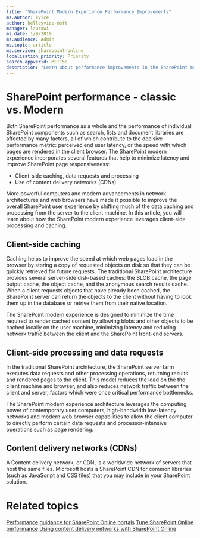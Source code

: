 ```yaml
---
title: "SharePoint Modern Experience Performance Improvements"
ms.author: kvice
author: kelleyvice-msft
manager: laurawi
ms.date: 1/9/2019
ms.audience: Admin
ms.topic: article
ms.service: sharepoint-online
localization_priority: Priority
search.appverid: MET150
description: "Learn about performance improvements in the SharePoint modern experience."
---
```


# SharePoint performance - classic vs. Modern

Both SharePoint performance as a whole and the performance of individual SharePoint components such as search, lists and document libraries are affected by many factors, all of which contribute to the decisive performance metric: perceived end user latency, or the speed with which pages are rendered in the client browser. The SharePoint modern experience incorporates several features that help to minimize latency and improve SharePoint page responsiveness:

+ Client-side caching, data requests and processing
+ Use of content delivery networks (CDNs)

More powerful computers and modern advancements in network architectures and web browsers have made it possible to improve the overall SharePoint user experience by shifting much of the data caching and processing from the server to the client machine. In this article, you will learn about how the SharePoint modern experience leverages client-side processing and caching.

## Client-side caching

Caching helps to improve the speed at which web pages load in the browser by storing a copy of requested objects on disk so that they can be quickly retrieved for future requests. The traditional SharePoint architecture provides several server-side disk-based caches: the BLOB cache, the page output cache, the object cache, and the anonymous search results cache. When a client requests objects that have already been cached, the SharePoint server can return the objects to the client without having to look them up in the database or retrive them from their native location.

The SharePoint modern experience is designed to minimize the time required to render cached content by allowing blobs and other objects to be cached locally on the user machine, minimizing latency and reducing network traffic between the client and the SharePoint front-end servers.

## Client-side processing and data requests

In the traditional SharePoint architecture, the SharePoint server farm executes data requests and other processing operations, returning results and rendered pages to the client. This model reduces the load on the the client machine and browser, and also reduces network traffic between the client and server, factors which were once critical performance bottlenecks.

The SharePoint modern experience architecture leverages the computing power of contemporary user computers, high-bandwidth low-latency networks and modern web browser capabilities to allow the client computer to directly perform certain data requests and processor-intensive operations such as page rendering.

## Content delivery networks (CDNs)

A Content delivery network, or CDN, is a worldwide network of servers that host the same files. Microsoft hosts a SharePoint CDN for common libraries (such as JavaScript and CSS files) that you may include in your SharePoint solution. 

# Related topics

[Performance guidance for SharePoint Online portals](https://docs.microsoft.com/en-us/sharepoint/dev/solution-guidance/portal-performance)
[Tune SharePoint Online performance](https://docs.microsoft.com/en-us/office365/enterprise/tune-sharepoint-online-performance)
[Using content delivery networks with SharePoint Online](https://docs.microsoft.com/en-us/office365/enterprise/using-content-delivery-networks-with-sharepoint-online)